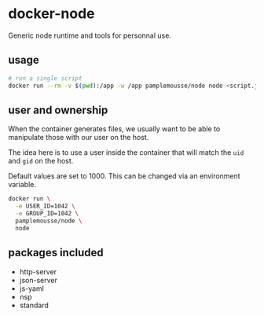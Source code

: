 # docker-node

Generic node runtime and tools for personnal use.

## usage

```bash
# run a single script
docker run --rm -v $(pwd):/app -w /app pamplemousse/node node <script.js>
```

## user and ownership

When the container generates files, we usually want to be able to manipulate those with our user on the host.

The idea here is to use a user inside the container that will match the `uid` and `gid` on the host.

Default values are set to 1000. This can be changed via an environment variable.

```bash
docker run \
  -e USER_ID=1042 \
  -e GROUP_ID=1042 \
  pamplemousse/node \
  node
```

## packages included

  * http-server
  * json-server
  * js-yaml
  * nsp
  * standard
